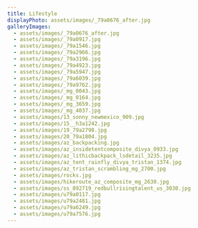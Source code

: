 ```yaml
---
title: Lifestyle
displayPhoto: assets/images/_79a0676_after.jpg
galleryImages:
  - assets/images/_79a0676_after.jpg
  - assets/images/_79a0917.jpg
  - assets/images/_79a1546.jpg
  - assets/images/_79a2966.jpg
  - assets/images/_79a3196.jpg
  - assets/images/_79a4923.jpg
  - assets/images/_79a5947.jpg
  - assets/images/_79a6039.jpg
  - assets/images/_79a9762.jpg
  - assets/images/_mg_0043.jpg
  - assets/images/_mg_0164.jpg
  - assets/images/_mg_3659.jpg
  - assets/images/_mg_4037.jpg
  - assets/images/13_sonny_newmexico_909.jpg
  - assets/images/15__h3a1242.jpg
  - assets/images/19_79a2798.jpg
  - assets/images/20_79a1804.jpg
  - assets/images/az_backpacking.jpg
  - assets/images/az_insidetentcomposite_divya_0933.jpg
  - assets/images/az_lithicbackpack_lsdetail_3235.jpg
  - assets/images/az_tent_rainfly_divya_tristan_1374.jpg
  - assets/images/az_tristan_scrambling_mg_2700.jpg
  - assets/images/rocks.jpg
  - assets/images/hikeroute_az_composite_mg_2630.jpg
  - assets/images/ss_092719_redbullrisingtalent_us_3030.jpg
  - assets/images/u79a0117.jpg
  - assets/images/u79a2481.jpg
  - assets/images/u79a6249.jpg
  - assets/images/u79a7576.jpg
---
```

